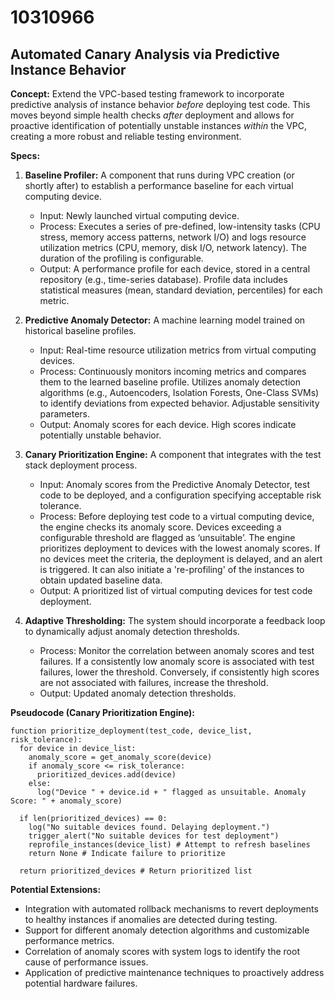 # 10310966

## Automated Canary Analysis via Predictive Instance Behavior

**Concept:** Extend the VPC-based testing framework to incorporate predictive analysis of instance behavior *before* deploying test code. This moves beyond simple health checks *after* deployment and allows for proactive identification of potentially unstable instances *within* the VPC, creating a more robust and reliable testing environment.

**Specs:**

1.  **Baseline Profiler:** A component that runs during VPC creation (or shortly after) to establish a performance baseline for each virtual computing device.
    *   Input: Newly launched virtual computing device.
    *   Process: Executes a series of pre-defined, low-intensity tasks (CPU stress, memory access patterns, network I/O) and logs resource utilization metrics (CPU, memory, disk I/O, network latency).  The duration of the profiling is configurable.
    *   Output: A performance profile for each device, stored in a central repository (e.g., time-series database).  Profile data includes statistical measures (mean, standard deviation, percentiles) for each metric.

2.  **Predictive Anomaly Detector:**  A machine learning model trained on historical baseline profiles.
    *   Input: Real-time resource utilization metrics from virtual computing devices.
    *   Process: Continuously monitors incoming metrics and compares them to the learned baseline profile. Utilizes anomaly detection algorithms (e.g., Autoencoders, Isolation Forests, One-Class SVMs) to identify deviations from expected behavior.  Adjustable sensitivity parameters.
    *   Output: Anomaly scores for each device.  High scores indicate potentially unstable behavior.

3.  **Canary Prioritization Engine:**  A component that integrates with the test stack deployment process.
    *   Input: Anomaly scores from the Predictive Anomaly Detector, test code to be deployed, and a configuration specifying acceptable risk tolerance.
    *   Process:  Before deploying test code to a virtual computing device, the engine checks its anomaly score. Devices exceeding a configurable threshold are flagged as ‘unsuitable’.  The engine prioritizes deployment to devices with the lowest anomaly scores.  If no devices meet the criteria, the deployment is delayed, and an alert is triggered. It can also initiate a 're-profiling' of the instances to obtain updated baseline data.
    *   Output: A prioritized list of virtual computing devices for test code deployment.

4.  **Adaptive Thresholding:** The system should incorporate a feedback loop to dynamically adjust anomaly detection thresholds.
    *   Process: Monitor the correlation between anomaly scores and test failures. If a consistently low anomaly score is associated with test failures, lower the threshold. Conversely, if consistently high scores are not associated with failures, increase the threshold.
    *   Output: Updated anomaly detection thresholds.

**Pseudocode (Canary Prioritization Engine):**

```
function prioritize_deployment(test_code, device_list, risk_tolerance):
  for device in device_list:
    anomaly_score = get_anomaly_score(device)
    if anomaly_score <= risk_tolerance:
      prioritized_devices.add(device)
    else:
      log("Device " + device.id + " flagged as unsuitable. Anomaly Score: " + anomaly_score)

  if len(prioritized_devices) == 0:
    log("No suitable devices found. Delaying deployment.")
    trigger_alert("No suitable devices for test deployment")
    reprofile_instances(device_list) # Attempt to refresh baselines
    return None # Indicate failure to prioritize

  return prioritized_devices # Return prioritized list
```

**Potential Extensions:**

*   Integration with automated rollback mechanisms to revert deployments to healthy instances if anomalies are detected during testing.
*   Support for different anomaly detection algorithms and customizable performance metrics.
*   Correlation of anomaly scores with system logs to identify the root cause of performance issues.
*   Application of predictive maintenance techniques to proactively address potential hardware failures.